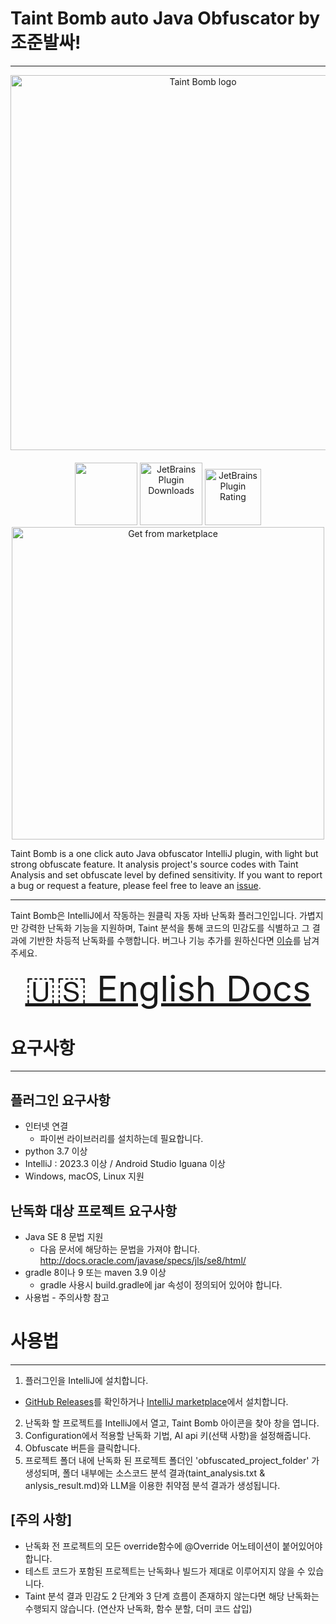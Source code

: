 # Taint Bomb auto Java Obfuscator by 조준발싸!

---


<div style="text-align: center;"><img src="./.idea/icon.png" width="600px" height="600px" alt="Taint Bomb logo"></div>


####
<div style="text-align: center">
  <a href="https://github.com/JoJoonBalSsa/Taint-Bomb/releases"><img src="https://img.shields.io/github/release/JoJoonBalSsa/Taint-Bomb.svg" width="100px"></a>
  <img alt="JetBrains Plugin Downloads" src="https://img.shields.io/jetbrains/plugin/d/25629" width="100px">
  <img alt="JetBrains Plugin Rating" src="https://img.shields.io/jetbrains/plugin/r/rating/25629" width="90px">
</div>

<div style="text-align: center">
  <a href="https://plugins.jetbrains.com/plugin/25629-taint-bomb-auto-java-obfuscator">
    <div><img alt="Get from marketplace" src="./docs/getFromMarketplace.png" width="500px"></div>
  </a>
</div>

<!-- Plugin description -->
  Taint Bomb is a one click auto Java obfuscator IntelliJ plugin, with light but strong obfuscate feature. It analysis project's source codes with Taint Analysis and set obfuscate level by defined sensitivity.
  If you want to report a bug or request a feature, please feel free to leave an [issue](https://github.com/JoJoonBalSsa/Taint-Bomb/issues).

  ---

  Taint Bomb은 IntelliJ에서 작동하는 원클릭 자동 자바 난독화 플러그인입니다. 가볍지만 강력한 난독화 기능을 지원하며, Taint 분석을 통해 코드의 민감도를 식별하고 그 결과에 기반한 차등적 난독화를 수행합니다.
  버그나 기능 추가를 원하신다면 [이슈](https://github.com/JoJoonBalSsa/Taint-Bomb/issues)를 남겨주세요.
<!-- Plugin description end -->




<div style="text-align: center">
  <a href="./docs/README-eng.md">
    <div style="font-size:400%">🇺🇸 English Docs</div>
  </a>
</div>

# 요구사항

---

## 플러그인 요구사항
- 인터넷 연결
  - 파이썬 라이브러리를 설치하는데 필요합니다.
- python 3.7 이상
- IntelliJ : 2023.3 이상 / Android Studio Iguana 이상
- Windows, macOS, Linux 지원

## 난독화 대상 프로젝트 요구사항
- Java SE 8 문법 지원
  - 다음 문서에 해당하는 문법을 가져야 합니다. http://docs.oracle.com/javase/specs/jls/se8/html/
- gradle 8이나 9 또는 maven 3.9 이상
  - gradle 사용시 build.gradle에 jar 속성이 정의되어 있어야 합니다.
- 사용법 - 주의사항 참고

# 사용법

---

1. 플러그인을 IntelliJ에 설치합니다.
  - [GitHub Releases](https://github.com/JoJoonBalSsa/Taint-Bomb/releases)를 확인하거나 [IntelliJ marketplace](https://plugins.jetbrains.com/plugin/25629-taint-bomb-auto-java-obfuscator)에서 설치합니다. 
2. 난독화 할 프로젝트를 IntelliJ에서 열고, Taint Bomb 아이콘을 찾아 창을 엽니다. 
3. Configuration에서 적용할 난독화 기법, AI api 키(선택 사항)을 설정해줍니다. 
4. Obfuscate 버튼을 클릭합니다. 
5. 프로젝트 폴더 내에 난독화 된 프로젝트 폴더인 'obfuscated_project_folder' 가 생성되며, 폴더 내부에는 소스코드 분석 결과(taint_analysis.txt & anlysis_result.md)와 LLM을 이용한 취약점 분석 결과가 생성됩니다.

## [주의 사항]
- 난독화 전 프로젝트의 모든 override함수에 @Override 어노테이션이 붙어있어야 합니다.
- 테스트 코드가 포함된 프로젝트는 난독화나 빌드가 제대로 이루어지지 않을 수 있습니다.
- Taint 분석 결과 민감도 2 단계와 3 단계 흐름이 존재하지 않는다면 해당 난독화는 수행되지 않습니다. (연산자 난독화, 함수 분할, 더미 코드 삽입)
